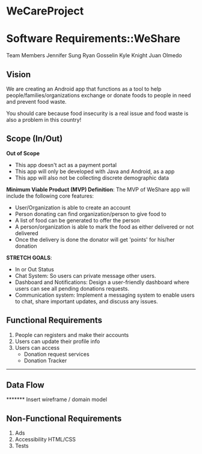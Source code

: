 # WeCareProject

# Software Requirements::WeShare

Team Members Jennifer Sung Ryan Gosselin Kyle Knight Juan Olmedo


## Vision

We are creating an Android app that functions as a tool to help people/families/organizations exchange or donate foods to people in need and prevent food waste. 


You should care because food insecurity is a real issue and food waste is also a problem in this country! 

## Scope (In/Out)


**Out of Scope**
* This app doesn't act as a payment portal
* This app will only be developed with Java and Android, as a app
* This app will also not be collecting discrete demographic data

**Minimum Viable Product (MVP) Definition**: The MVP of WeShare app will include the following core features:
* User/Organization is able to create an account
* Person donating can find organization/person to give food to
* A list of food can be generated to offer the person
* A person/organization is able to mark the food as either delivered or not delivered
* Once the delivery is done the donator will get 'points' for his/her donation


**STRETCH GOALS**:
* In or Out Status
* Chat System: So users can private message other users.
* Dashboard and Notifications: Design a user-friendly dashboard where users can see all pending donations requests.
* Communication system: Implement a messaging system to enable users to chat, share important updates, and discuss any issues.


## Functional Requirements
1. People can registers and make their accounts
2. Users can update their profile info
3. Users can access
    * Donation request services
    * Donation Tracker


  ___

## Data Flow
******* Insert wireframe / domain model

## Non-Functional Requirements 
1. Ads 
2. Accessibility HTML/CSS
3. Tests
